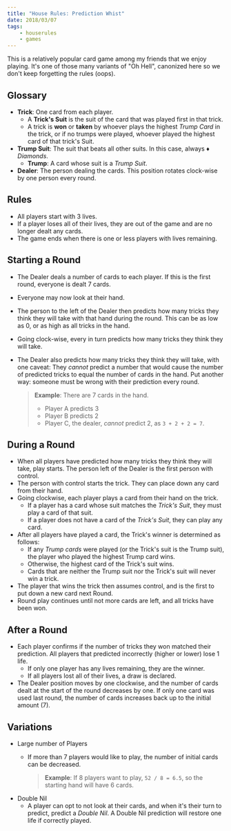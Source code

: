 ```yaml
---
title: "House Rules: Prediction Whist"
date: 2018/03/07
tags:
    - houserules
    - games
---
```


This is a relatively popular card game among my friends that we enjoy
playing. It's one of those many variants of "Oh Hell", canonized here so we
don't keep forgetting the rules (oops).

## Glossary ##

- **Trick**: One card from each player.
    - A **Trick's Suit** is the suit of the card that was played first in that
      trick.
    - A trick is **won** or **taken** by whoever plays the highest *Trump
      Card* in the trick, or if no trumps were played, whoever played the
      highest card of that trick's Suit.
- **Trump Suit**: The suit that beats all other suits. In this case, always
  :diamonds: *Diamonds*.
    - **Trump**: A card whose suit is a *Trump Suit*.
- **Dealer**: The person dealing the cards. This position rotates clock-wise by
  one person every round.

## Rules ##

- All players start with 3 lives.
- If a player loses all of their lives, they are out of the game and are no
  longer dealt any cards.
- The game ends when there is one or less players with lives remaining.

## Starting a Round ##

- The Dealer deals a number of cards to each player. If this is the first round,
  everyone is dealt 7 cards.
- Everyone may now look at their hand.
- The person to the left of the Dealer then predicts how many tricks they think
  they will take with that hand during the round. This can be as low as 0, or
  as high as all tricks in the hand.
- Going clock-wise, every in turn predicts how many tricks they think they will
  take.
- The Dealer also predicts how many tricks they think they will take, with one
  caveat: They *cannot* predict a number that would cause the number of
  predicted tricks to equal the number of cards in the hand. Put another way:
  someone must be wrong with their prediction every round.

    > **Example**: There are 7 cards in the hand.
    > - Player A predicts 3
    > - Player B predicts 2
    > - Player C, the dealer, *cannot* predict 2, as `3 + 2 + 2 = 7`.

## During a Round ##

- When all players have predicted how many tricks they think they will take,
  play starts. The person left of the Dealer is the first person with control.
- The person with control starts the trick. They can place down any card from
  their hand.
- Going clockwise, each player plays a card from their hand on the trick.
    - If a player has a card whose suit matches the *Trick's Suit*, they must
      play a card of that suit.
    - If a player does not have a card of the *Trick's Suit*, they can play
      any card.
- After all players have played a card, the Trick's winner is determined as
  follows:
    - If any *Trump cards* were played (or the Trick's suit is the Trump suit),
      the player who played the highest Trump card wins.
    - Otherwise, the highest card of the Trick's suit wins.
    - Cards that are neither the Trump suit nor the Trick's suit will never win
      a trick.
- The player that wins the trick then assumes control, and is the first to put
  down a new card next Round.
- Round play continues until not more cards are left, and all tricks have been
  won.

## After a Round ##

- Each player confirms if the number of tricks they won matched their
  prediction. All players that predicted incorrectly (higher or lower) lose 1
  life.
    - If only one player has any lives remaining, they are the winner.
    - If all players lost all of their lives, a draw is declared.
- The Dealer position moves by one clockwise, and the number of cards dealt at
  the start of the round decreases by one. If only one card was used last round,
  the number of cards increases back up to the initial amount (7).

## Variations ##

- Large number of Players
    - If more than 7 players would like to play, the number of initial cards
      can be decreased.

        > **Example**: If 8 players want to play, `52 / 8 = 6.5`, so the
        > starting hand will have 6 cards.
- Double Nil
    - A player can opt to not look at their cards, and when it's their turn to
      predict, predict a *Double Nil*. A Double Nil prediction will restore one
      life if correctly played.
